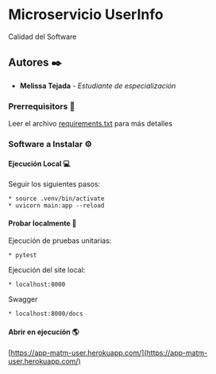 # Microservicio UserInfo

Calidad del Software

## Autores ✒️

* **Melissa Tejada** - *Estudiante de especialización* 


### Prerrequisitors 🔧

Leer el archivo [requirements.txt](https://github.com/mtejada073/Taller2/blob/main/requirements.txt) para más detalles

### Software a Instalar ⚙️

#### Ejecución Local 💻

Seguir los siguientes pasos:

```
* source .venv/bin/activate
* uvicorn main:app --reload
```

#### Probar localmente 🔎
Ejecución de pruebas unitarias:
```
* pytest
```

Ejecución del site local: 
```
* localhost:8000
```

Swagger
```
* localhost:8000/docs
```
#### Abrir en ejecución 🌎

[https://app-matm-user.herokuapp.com/](https://app-matm-user.herokuapp.com/)
